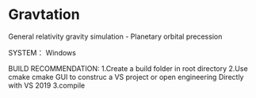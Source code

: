 # Gravtation
General relativity gravity simulation - Planetary orbital precession

SYSTEM：
  Windows
  
BUILD RECOMMENDATION:
  1.Create a build folder in root directory
  2.Use cmake cmake GUI to construc a VS project or open engineering Directly with VS 2019
  3.compile
  
